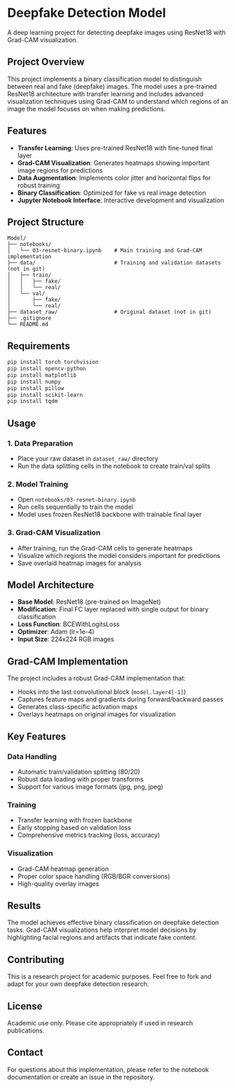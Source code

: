 # Deepfake Detection Model

A deep learning project for detecting deepfake images using ResNet18 with Grad-CAM visualization.

## Project Overview

This project implements a binary classification model to distinguish between real and fake (deepfake) images. The model uses a pre-trained ResNet18 architecture with transfer learning and includes advanced visualization techniques using Grad-CAM to understand which regions of an image the model focuses on when making predictions.

## Features

- **Transfer Learning**: Uses pre-trained ResNet18 with fine-tuned final layer
- **Grad-CAM Visualization**: Generates heatmaps showing important image regions for predictions
- **Data Augmentation**: Implements color jitter and horizontal flips for robust training
- **Binary Classification**: Optimized for fake vs real image detection
- **Jupyter Notebook Interface**: Interactive development and visualization

## Project Structure

```
Model/
├── notebooks/
│   └── 03-resnet-binary.ipynb    # Main training and Grad-CAM implementation
├── data/                         # Training and validation datasets (not in git)
│   ├── train/
│   │   ├── fake/
│   │   └── real/
│   └── val/
│       ├── fake/
│       └── real/
├── dataset_raw/                  # Original dataset (not in git)
├── .gitignore
└── README.md
```

## Requirements

```bash
pip install torch torchvision
pip install opencv-python
pip install matplotlib
pip install numpy
pip install pillow
pip install scikit-learn
pip install tqdm
```

## Usage

### 1. Data Preparation
- Place your raw dataset in `dataset_raw/` directory
- Run the data splitting cells in the notebook to create train/val splits

### 2. Model Training
- Open `notebooks/03-resnet-binary.ipynb`
- Run cells sequentially to train the model
- Model uses frozen ResNet18 backbone with trainable final layer

### 3. Grad-CAM Visualization
- After training, run the Grad-CAM cells to generate heatmaps
- Visualize which regions the model considers important for predictions
- Save overlaid heatmap images for analysis

## Model Architecture

- **Base Model**: ResNet18 (pre-trained on ImageNet)
- **Modification**: Final FC layer replaced with single output for binary classification
- **Loss Function**: BCEWithLogitsLoss
- **Optimizer**: Adam (lr=1e-4)
- **Input Size**: 224x224 RGB images

## Grad-CAM Implementation

The project includes a robust Grad-CAM implementation that:
- Hooks into the last convolutional block (`model.layer4[-1]`)
- Captures feature maps and gradients during forward/backward passes
- Generates class-specific activation maps
- Overlays heatmaps on original images for visualization

## Key Features

### Data Handling
- Automatic train/validation splitting (80/20)
- Robust data loading with proper transforms
- Support for various image formats (jpg, png, jpeg)

### Training
- Transfer learning with frozen backbone
- Early stopping based on validation loss
- Comprehensive metrics tracking (loss, accuracy)

### Visualization
- Grad-CAM heatmap generation
- Proper color space handling (RGB/BGR conversions)
- High-quality overlay images

## Results

The model achieves effective binary classification on deepfake detection tasks. Grad-CAM visualizations help interpret model decisions by highlighting facial regions and artifacts that indicate fake content.

## Contributing

This is a research project for academic purposes. Feel free to fork and adapt for your own deepfake detection research.

## License

Academic use only. Please cite appropriately if used in research publications.

## Contact

For questions about this implementation, please refer to the notebook documentation or create an issue in the repository.